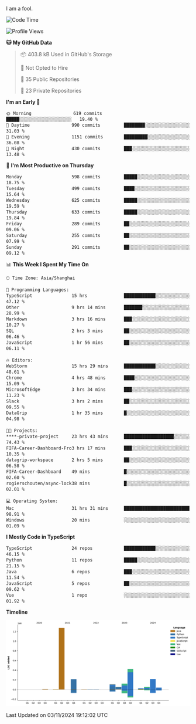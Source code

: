 I am a fool.

<!--START_SECTION:waka-->
![Code Time](http://img.shields.io/badge/Code%20Time-2%2C029%20hrs%2046%20mins-blue)

![Profile Views](http://img.shields.io/badge/Profile%20Views-0-blue)

**🐱 My GitHub Data** 

> 📦 403.8 kB Used in GitHub's Storage 
 > 
> 🚫 Not Opted to Hire
 > 
> 📜 35 Public Repositories 
 > 
> 🔑 23 Private Repositories 
 > 
**I'm an Early 🐤** 

```text
🌞 Morning                619 commits         █████░░░░░░░░░░░░░░░░░░░░   19.40 % 
🌆 Daytime                990 commits         ████████░░░░░░░░░░░░░░░░░   31.03 % 
🌃 Evening                1151 commits        █████████░░░░░░░░░░░░░░░░   36.08 % 
🌙 Night                  430 commits         ███░░░░░░░░░░░░░░░░░░░░░░   13.48 % 
```
📅 **I'm Most Productive on Thursday** 

```text
Monday                   598 commits         █████░░░░░░░░░░░░░░░░░░░░   18.75 % 
Tuesday                  499 commits         ████░░░░░░░░░░░░░░░░░░░░░   15.64 % 
Wednesday                625 commits         █████░░░░░░░░░░░░░░░░░░░░   19.59 % 
Thursday                 633 commits         █████░░░░░░░░░░░░░░░░░░░░   19.84 % 
Friday                   289 commits         ██░░░░░░░░░░░░░░░░░░░░░░░   09.06 % 
Saturday                 255 commits         ██░░░░░░░░░░░░░░░░░░░░░░░   07.99 % 
Sunday                   291 commits         ██░░░░░░░░░░░░░░░░░░░░░░░   09.12 % 
```


📊 **This Week I Spent My Time On** 

```text
🕑︎ Time Zone: Asia/Shanghai

💬 Programming Languages: 
TypeScript               15 hrs              ████████████░░░░░░░░░░░░░   47.12 % 
Other                    9 hrs 14 mins       ███████░░░░░░░░░░░░░░░░░░   28.99 % 
Markdown                 3 hrs 16 mins       ███░░░░░░░░░░░░░░░░░░░░░░   10.27 % 
SQL                      2 hrs 3 mins        ██░░░░░░░░░░░░░░░░░░░░░░░   06.46 % 
JavaScript               1 hr 56 mins        ██░░░░░░░░░░░░░░░░░░░░░░░   06.11 % 

🔥 Editors: 
WebStorm                 15 hrs 29 mins      ████████████░░░░░░░░░░░░░   48.61 % 
Chrome                   4 hrs 48 mins       ████░░░░░░░░░░░░░░░░░░░░░   15.09 % 
MicrosoftEdge            3 hrs 34 mins       ███░░░░░░░░░░░░░░░░░░░░░░   11.23 % 
Slack                    3 hrs 2 mins        ██░░░░░░░░░░░░░░░░░░░░░░░   09.55 % 
DataGrip                 1 hr 35 mins        █░░░░░░░░░░░░░░░░░░░░░░░░   04.98 % 

🐱‍💻 Projects: 
****-private-project     23 hrs 43 mins      ███████████████████░░░░░░   74.43 % 
FIFA-Career-Dashboard-Fro3 hrs 17 mins       ███░░░░░░░░░░░░░░░░░░░░░░   10.35 % 
datagrip-workspace       2 hrs 5 mins        ██░░░░░░░░░░░░░░░░░░░░░░░   06.58 % 
FIFA-Career-Dashboard    49 mins             █░░░░░░░░░░░░░░░░░░░░░░░░   02.60 % 
rogierschouten/async-lock38 mins             █░░░░░░░░░░░░░░░░░░░░░░░░   02.01 % 

💻 Operating System: 
Mac                      31 hrs 31 mins      █████████████████████████   98.91 % 
Windows                  20 mins             ░░░░░░░░░░░░░░░░░░░░░░░░░   01.09 % 
```

**I Mostly Code in TypeScript** 

```text
TypeScript               24 repos            ████████████░░░░░░░░░░░░░   46.15 % 
Python                   11 repos            █████░░░░░░░░░░░░░░░░░░░░   21.15 % 
Java                     6 repos             ███░░░░░░░░░░░░░░░░░░░░░░   11.54 % 
JavaScript               5 repos             ██░░░░░░░░░░░░░░░░░░░░░░░   09.62 % 
Vue                      1 repo              ░░░░░░░░░░░░░░░░░░░░░░░░░   01.92 % 
```



**Timeline**

![Lines of Code chart](https://raw.githubusercontent.com/VeejaLiu/VeejaLiu/master/assets/bar_graph.png)


 Last Updated on 03/11/2024 19:12:02 UTC
<!--END_SECTION:waka-->

